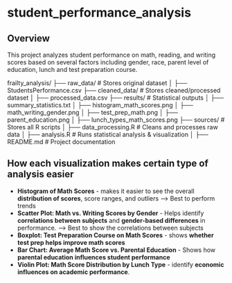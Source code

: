 # student_performance_analysis

## Overview
This project analyzes student performance on math, reading, and writing scores based on several factors including gender, race, parent level of education, lunch and test preparation course. 

frailty_analysis/
├── raw_data/            # Stores original dataset
│   ├── StudentsPerformance.csv
├── cleaned_data/        # Stores cleaned/processed dataset
│   ├── processed_data.csv
├── results/             # Statistical outputs
│   ├── summary_statistics.txt
│   ├── histogram_math_scores.png
│   ├── math_writing_gender.png
│   ├── test_prep_math.png
│   ├── parent_education.png
│   ├── lunch_types_math_scores.png
├── sources/             # Stores all R scripts
│   ├── data_processing.R           # Cleans and processes raw data
│   ├── analysis.R       # Runs statistical analysis & visualization
│   ├── README.md                   # Project documentation

## How each visualization makes certain type of analysis easier
- **Histogram of Math Scores** - makes it easier to see the overall **distribution of scores**, score ranges, and outliers --> Best to perform trends
- **Scatter Plot: Math vs. Writing Scores by Gender** - Helps identify **correlations between subjects** and **gender-based differences** in performance.
--> Best to show the correlations between subjects
- **Boxplot: Test Preparation Course on Math Scores** - shows **whether test prep helps improve math scores**
- **Bar Chart: Average Math Score vs. Parental Education** - Shows how **parental education influences student performance**
- **Violin Plot: Math Score Distribution by Lunch Type** - identify **economic influences on academic performance**. 


